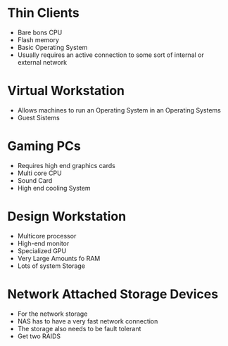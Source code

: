 # Thin Clients

- Bare bons CPU
- Flash memory
- Basic Operating System
- Usually requires an active connection to some sort of internal or external network

# Virtual Workstation

- Allows machines to run an Operating System in an Operating Systems
- Guest Sistems

# Gaming PCs

- Requires high end graphics cards
- Multi core CPU
- Sound Card
- High end cooling System

# Design Workstation

- Multicore processor
- High-end monitor
- Specialized GPU
- Very Large Amounts fo RAM
- Lots of system Storage

# Network Attached Storage Devices

- For the network storage
- NAS has to have a very fast network connection
- The storage also needs to be fault tolerant
- Get two RAIDS
